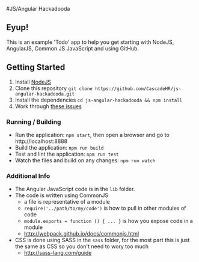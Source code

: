 #JS/Angular Hackadooda

## Eyup!
This is an example 'Todo' app to help you get starting with NodeJS, AngularJS, Common JS JavaScript and using GitHub.

## Getting Started
1. Install [NodeJS](http://nodejs.org)
2. Clone this repository `git clone https://github.com/CascadeHR/js-angular-hackadooda.git`
3. Install the dependencies `cd js-angular-hackadooda && npm install`
4. Work through [these issues](https://github.com/CascadeHR/js-angular-hackadooda/issues) 

### Running / Building
- Run the application: `npm start`, then open a browser and go to http://localhost:8888
- Build the application: `npm run build`
- Test and lint the application: `npm run test`
- Watch the files and build on any changes: `npm run watch`

### Additional Info
- The Angular JavaScript code is in the `lib` folder.
- The code is written using CommonJS
    - a file is representative of a module
    - `require('../path/to/my/code')` is how to pull in other modules of code
    - `module.exports = function () { ... }` is how you expose code in a module
    - http://webpack.github.io/docs/commonjs.html
- CSS is done using SASS in the `sass` folder, for the most part this is just the same as CSS so you don't need to wory too much
    - http://sass-lang.com/guide
